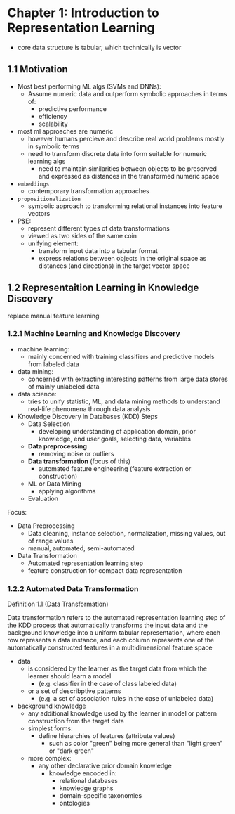 # Chapter 1: Introduction to Representation Learning

- core data structure is tabular, which technically is vector

## 1.1 Motivation

- Most best performing ML algs (SVMs and DNNs):
  - Assume numeric data and outperform symbolic approaches in terms of:
    - predictive performance
    - efficiency
    - scalability
- most ml approaches are numeric
  - however humans percieve and describe real world problems mostly in symbolic terms
  - need to transform discrete data into form suitable for numeric learning algs
    - need to maintain similarities between objects to be preserved and expressed as distances in the transformed numeric space
- `embeddings`
  - contemporary transformation approaches
- `propositionalization`
  - symbolic approach to transforming relational instances into feature vectors
- P&E:
  - represent different types of data transformations
  - viewed as two sides of the same coin
  - unifying element:
    - transform input data into a tabular format
    - express relations between objects in the original space as distances (and directions) in the target vector space

## 1.2 Representaition Learning in Knowledge Discovery

replace manual feature learning

### 1.2.1 Machine Learning and Knowledge Discovery

- machine learning:
  - mainly concerned with training classifiers and predictive models from labeled data
- data mining:
  - concerned with extracting interesting patterns from large data stores of mainly unlabeled data
- data science:
  - tries to unify statistic, ML, and data mining methods to understand real-life phenomena through data analysis
- Knowledge Discovery in Databases (KDD) Steps
  - Data Selection
    - developing understanding of application domain, prior knowledge, end user goals, selecting data, variables
  - **Data preprocessing**
    - removing noise or outliers
  - **Data transformation** (focus of this)
    - automated feature engineering (feature extraction or construction)
  - ML or Data Mining
    - applying algorithms
  - Evaluation

Focus:

- Data Preprocessing
  - Data cleaning, instance selection, normalization, missing values, out of range values
  - manual, automated, semi-automated
- Data Transformation
  - Automated representation learning step
  - feature construction for compact data representation

### 1.2.2 Automated Data Transformation

Definition 1.1 (Data Transformation)

Data transformation refers to the automated representation learning step of the KDD process that automatically transforms the input data and the background knowledge into a uniform tabular representation, where each row represents a data instance, and each column represents one of the automatically constructed features in a multidimensional feature space

- data
  - is considered by the learner as the target data from which the learner should learn a model
    - (e.g. classifier in the case of class labeled data)
  - or a set of describptive patterns
    - (e.g. a set of association rules in the case of unlabeled data)
- background knowledge
  - any additional knowledge used by the learner in model or pattern construction from the target data
  - simplest forms:
    - define hierarchies of features (attribute values)
      - such as color "green" being more general than "light green" or "dark green"
  - more complex:
    - any other declarative prior domain knowledge
      - knowledge encoded in:
        - relational databases
        - knowledge graphs
        - domain-specific taxonomies
        - ontologies
